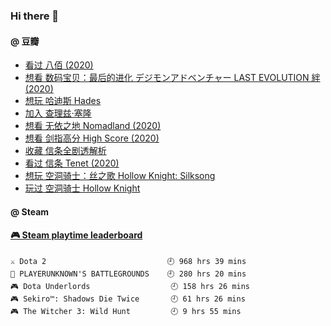 ### Hi there 👋

<!--
**dofine/dofine** is a ✨ _special_ ✨ repository because its `README.md` (this file) appears on your GitHub profile.

Here are some ideas to get you started:

- 🔭 I’m currently working on ...
- 🌱 I’m currently learning ...
- 👯 I’m looking to collaborate on ...
- 📫 How to reach me: ...
-->

#### @ 豆瓣
<!-- DOUBAN-ACTIVITIES:START -->
- [看过 八佰‎ (2020)](https://www.douban.com/people/4612366/status/3237877414/)
- [想看 数码宝贝：最后的进化 デジモンアドベンチャー LAST EVOLUTION 絆‎ (2020)](https://www.douban.com/people/4612366/status/3155154023/)
- [想玩 哈迪斯 Hades](https://www.douban.com/people/4612366/status/3119716068/)
- [加入 查理兹·塞隆](https://www.douban.com/people/4612366/status/3104608591/)
- [想看 无依之地 Nomadland‎ (2020)](https://www.douban.com/people/4612366/status/3104603749/)
- [想看 剑指高分 High Score‎ (2020)](https://www.douban.com/people/4612366/status/3096537527/)
- [收藏 信条全剧透解析](https://www.douban.com/people/4612366/status/3095501291/)
- [看过 信条 Tenet‎ (2020)](https://www.douban.com/people/4612366/status/3095492779/)
- [想玩 空洞骑士：丝之歌 Hollow Knight: Silksong](https://www.douban.com/people/4612366/status/3094250573/)
- [玩过 空洞骑士 Hollow Knight](https://www.douban.com/people/4612366/status/3094250518/)
<!-- DOUBAN-ACTIVITIES:END -->

#### @ Steam
<!-- steam-box start -->
#### <a href="https://gist.github.com/f9d24328c5cf728a30e8451737ff5883" target="_blank">🎮 Steam playtime leaderboard</a>
```text
⚔️ Dota 2                           🕘 968 hrs 39 mins
🍳 PLAYERUNKNOWN'S BATTLEGROUNDS    🕘 280 hrs 20 mins
🎮 Dota Underlords                  🕘 158 hrs 26 mins
🎮 Sekiro™: Shadows Die Twice       🕘 61 hrs 26 mins
🎮 The Witcher 3: Wild Hunt         🕘 9 hrs 55 mins
```
<!-- Powered by https://github.com/YouEclipse/steam-box . -->
<!-- steam-box end -->
